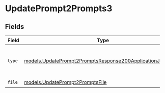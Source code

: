 # UpdatePrompt2Prompts3


## Fields

| Field                                                                                                                        | Type                                                                                                                         | Required                                                                                                                     | Description                                                                                                                  |
| ---------------------------------------------------------------------------------------------------------------------------- | ---------------------------------------------------------------------------------------------------------------------------- | ---------------------------------------------------------------------------------------------------------------------------- | ---------------------------------------------------------------------------------------------------------------------------- |
| `type`                                                                                                                       | [models.UpdatePrompt2PromptsResponse200ApplicationJSONType](../models/updateprompt2promptsresponse200applicationjsontype.md) | :heavy_check_mark:                                                                                                           | The type of the content part. Always `file`.                                                                                 |
| `file`                                                                                                                       | [models.UpdatePrompt2PromptsFile](../models/updateprompt2promptsfile.md)                                                     | :heavy_check_mark:                                                                                                           | N/A                                                                                                                          |